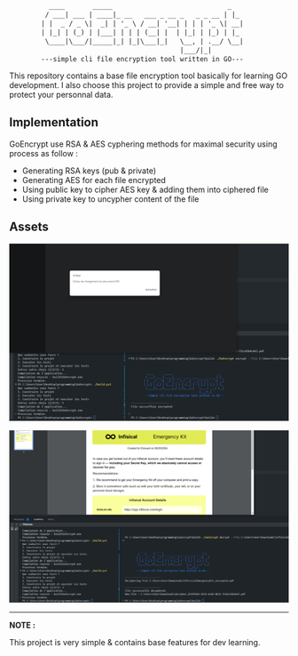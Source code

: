 ```

          ____       _____                             _   
         / ___| ___ | ____|_ __   ___ _ __ _   _ _ __ | |_ 
        | |  _ / _ \|  _| | '_ \ / __| '__| | | | '_ \| __|
        | |_| | (_) | |___| | | | (__| |  | |_| | |_) | |_ 
         \____|\___/|_____|_| |_|\___|_|   \__, | .__/ \__|
                                           |___/|_|
        ---simple cli file encryption tool written in GO---

```

This repository contains a base file encryption tool basically for learning GO development. I also choose this project to provide a simple and free way to protect your personnal data.

## Implementation

GoEncrypt use RSA & AES cyphering methods for maximal security using process as follow : 

- Generating RSA keys (pub & private)
- Generating AES for each file encrypted
- Using public key to cipher AES key & adding them into ciphered file
- Using private key to uncypher content of the file


## Assets

<img src="https://github.com/Yekuuun/GoEncrypt/blob/main/assets/cyphering.png"></img>

<img src="https://github.com/Yekuuun/GoEncrypt/blob/main/assets/uncyphering.png"></img>

---

**NOTE :**

This project is very simple & contains base features for dev learning.
